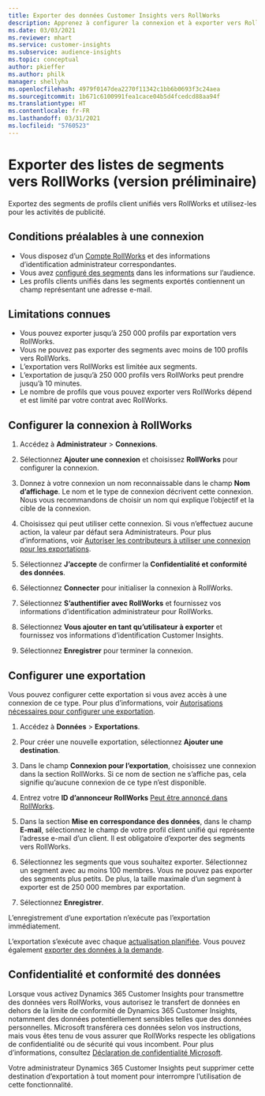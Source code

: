 ```yaml
---
title: Exporter des données Customer Insights vers RollWorks
description: Apprenez à configurer la connexion et à exporter vers RollWorks.
ms.date: 03/03/2021
ms.reviewer: mhart
ms.service: customer-insights
ms.subservice: audience-insights
ms.topic: conceptual
author: pkieffer
ms.author: philk
manager: shellyha
ms.openlocfilehash: 4979f0147dea2270f11342c1bb6b0693f3c24aea
ms.sourcegitcommit: 1b671c6100991fea1cace04b5d4fcedcd88aa94f
ms.translationtype: HT
ms.contentlocale: fr-FR
ms.lasthandoff: 03/31/2021
ms.locfileid: "5760523"
---
```

# <a name="export-segment-lists-to-rollworks-preview"></a>Exporter des listes de segments vers RollWorks (version préliminaire)

Exportez des segments de profils client unifiés vers RollWorks et utilisez-les pour les activités de publicité. 

## <a name="prerequisites-for-a-connection"></a>Conditions préalables à une connexion

-   Vous disposez d’un [Compte RollWorks](https://www.rollworks.com/) et des informations d’identification administrateur correspondantes.
-   Vous avez [configuré des segments](segments.md) dans les informations sur l’audience.
-   Les profils clients unifiés dans les segments exportés contiennent un champ représentant une adresse e-mail.

## <a name="known-limitations"></a>Limitations connues

- Vous pouvez exporter jusqu’à 250 000 profils par exportation vers RollWorks.
- Vous ne pouvez pas exporter des segments avec moins de 100 profils vers RollWorks. 
- L’exportation vers RollWorks est limitée aux segments.
- L’exportation de jusqu’à 250 000 profils vers RollWorks peut prendre jusqu’à 10 minutes. 
- Le nombre de profils que vous pouvez exporter vers RollWorks dépend et est limité par votre contrat avec RollWorks.

## <a name="set-up-connection-to-rollworks"></a>Configurer la connexion à RollWorks

1. Accédez à **Administrateur** > **Connexions**.

1. Sélectionnez **Ajouter une connexion** et choisissez **RollWorks** pour configurer la connexion.

1. Donnez à votre connexion un nom reconnaissable dans le champ **Nom d’affichage**. Le nom et le type de connexion décrivent cette connexion. Nous vous recommandons de choisir un nom qui explique l’objectif et la cible de la connexion.

1. Choisissez qui peut utiliser cette connexion. Si vous n’effectuez aucune action, la valeur par défaut sera Administrateurs. Pour plus d’informations, voir [Autoriser les contributeurs à utiliser une connexion pour les exportations](connections.md#allow-contributors-to-use-a-connection-for-exports).

1. Sélectionnez **J’accepte** de confirmer la **Confidentialité et conformité des données**.

1. Sélectionnez **Connecter** pour initialiser la connexion à RollWorks.

1. Sélectionnez **S’authentifier avec RollWorks** et fournissez vos informations d’identification administrateur pour RollWorks.

1. Sélectionnez **Vous ajouter en tant qu’utilisateur à exporter** et fournissez vos informations d’identification Customer Insights.

1. Sélectionnez **Enregistrer** pour terminer la connexion.

## <a name="configure-an-export"></a>Configurer une exportation

Vous pouvez configurer cette exportation si vous avez accès à une connexion de ce type. Pour plus d’informations, voir [Autorisations nécessaires pour configurer une exportation](export-destinations.md#set-up-a-new-export).

1. Accédez à **Données** > **Exportations**.

1. Pour créer une nouvelle exportation, sélectionnez **Ajouter une destination**.

1. Dans le champ **Connexion pour l’exportation**, choisissez une connexion dans la section RollWorks. Si ce nom de section ne s’affiche pas, cela signifie qu’aucune connexion de ce type n’est disponible.

1. Entrez votre **ID d’annonceur RollWorks** [Peut être annoncé dans RollWorks](https://help.adroll.com/hc/articles/212011838-Advertiser-Profiles).

3. Dans la section **Mise en correspondance des données**, dans le champ **E-mail**, sélectionnez le champ de votre profil client unifié qui représente l’adresse e-mail d’un client. Il est obligatoire d’exporter des segments vers RollWorks.

1. Sélectionnez les segments que vous souhaitez exporter. Sélectionnez un segment avec au moins 100 membres. Vous ne pouvez pas exporter des segments plus petits. De plus, la taille maximale d’un segment à exporter est de 250 000 membres par exportation. 

1. Sélectionnez **Enregistrer**.

L’enregistrement d’une exportation n’exécute pas l’exportation immédiatement.

L’exportation s’exécute avec chaque [actualisation planifiée](system.md#schedule-tab). Vous pouvez également [exporter des données à la demande](export-destinations.md#run-exports-on-demand). 


## <a name="data-privacy-and-compliance"></a>Confidentialité et conformité des données

Lorsque vous activez Dynamics 365 Customer Insights pour transmettre des données vers RollWorks, vous autorisez le transfert de données en dehors de la limite de conformité de Dynamics 365 Customer Insights, notamment des données potentiellement sensibles telles que des données personnelles. Microsoft transférera ces données selon vos instructions, mais vous êtes tenu de vous assurer que RollWorks respecte les obligations de confidentialité ou de sécurité qui vous incombent. Pour plus d’informations, consultez [Déclaration de confidentialité Microsoft](https://go.microsoft.com/fwlink/?linkid=396732).

Votre administrateur Dynamics 365 Customer Insights peut supprimer cette destination d’exportation à tout moment pour interrompre l’utilisation de cette fonctionnalité.
